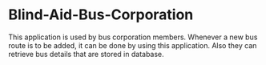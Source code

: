 # Blind-Aid-Bus-Corporation
This application is used by bus corporation members. Whenever a new bus route is to be added, it can be done by using this application. Also they can retrieve bus details that are stored in database.
